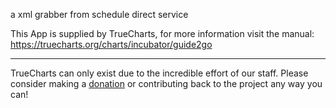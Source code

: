 a xml grabber from schedule direct service


This App is supplied by TrueCharts, for more information visit the manual: https://truecharts.org/charts/incubator/guide2go

---

TrueCharts can only exist due to the incredible effort of our staff.
Please consider making a [donation](https://truecharts.org/docs/about/sponsor) or contributing back to the project any way you can!

